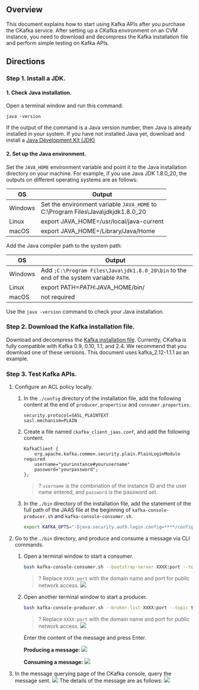 ## Overview

This document explains how to start using Kafka APIs after you purchase the CKafka service. After setting up a CKafka environment on an CVM instance, you need to download and decompress the Kafka installation file and perform simple testing on Kafka APIs.

## Directions

### Step 1. Install a JDK.

#### 1. Check Java installation.

Open a terminal window and run this command:
```
java -version
```
If the output of the command is a Java version number, then Java is already installed in your system. If you have not installed Java yet, download and install a [Java Development Kit (JDK)](http://kafka.apache.org/downloads)


#### 2. Set up the Java environment.

Set the `JAVA_HOME` environment variable and point it to the Java installation directory on your machine. 
For example, if you use Java JDK 1.8.0_20, the outputs on different operating systems are as follows:

| OS | Output                                                         |
| -------- | ------------------------------------------------------------ |
| Windows  | Set the environment variable `JAVA_HOME` to <br/>C:\Program Files\Java\jdkjdk1.8.0_20 |
| Linux    | export JAVA_HOME=/usr/local/java-current                     |
| macOS  | export JAVA_HOME=/Library/Java/Home                          |

 Add the Java compiler path to the system path:

| OS | Output                                                         |
| -------- | ------------------------------------------------------------ |
| Windows  | Add `;C:\Program Files\Java\jdk1.8.0_20\bin` to the end of the system variable `PATH`. |
| Linux    | export PATH=$PATH:$JAVA_HOME/bin/                            |
| macOS  | not required                                                 |

 Use the `java -version` command to check your Java installation.

### Step 2. Download the Kafka installation file.

Download and decompress the [Kafka installation file](http://kafka.apache.org/downloads).
Currently, CKafka is fully compatible with Kafka 0.9, 0.10, 1.1, and 2.4. We recommend that you download one of these versions. This document uses kafka_2.12-1.1.1 as an example.

### Step 3. Test Kafka APIs.

1. Configure an ACL policy locally.
   1. In the `./config` directory of the installation file, add the following content at the end of `producer.propertise` and `consumer.properties`.
      ```properties
      security.protocol=SASL_PLAINTEXT 
      sasl.mechanism=PLAIN
      ```
   2. Create a file named `ckafka_client_jaas.conf`, and add the following content.
      ```properties
      KafkaClient {
          org.apache.kafka.common.security.plain.PlainLoginModule required
          username="yourinstance#yourusername"
          password="yourpassword";
      };
      ```
      >? `username` is the combination of the instance ID and the user name entered, and `password` is the password set.

   3. In the `./bin` directory of the installation file, add the statement of the full path of the JAAS file at the beginning of `kafka-console-producer.sh` and `kafka-console-consumer.sh`.
      ```bash
      export KAFKA_OPTS="-Djava.security.auth.login.config=****/config/ckafka_client_jaas.conf"
      ```

2. Go to the `./bin` directory, and produce and consume a message via CLI commands.
   1. Open a terminal window to start a consumer.
      ```bash
      bash kafka-console-consumer.sh --bootstrap-server XXXX:port --topic test --consumer.config ../config/consumer.properties
      ```
      >? Replace `XXXX:port` with the domain name and port for public network access.
      >![](https://main.qcloudimg.com/raw/afc2a197f4e0646f40aa6280c5f6414d.png)

   2. Open another terminal window to start a producer.
      ``` bash
      bash kafka-console-producer.sh --broker-list XXXX:port --topic test --producer.config ../config/producer.properties
      ```
      >? Replace `XXXX:port` with the domain name and port for public network access.
      >![](https://main.qcloudimg.com/raw/afc2a197f4e0646f40aa6280c5f6414d.png)

      Enter the content of the message and press Enter.

      **Producing a message:**
      ![](https://main.qcloudimg.com/raw/c25bdccd293ea4382064b57eec08a2fe.png)

      **Consuming a message:**
      ![](https://main.qcloudimg.com/raw/22860d730e70cfbe9eb5fcbca215d5a5.png)

3. In the message querying page of the CKafka console, query the message sent.
   ![](https://main.qcloudimg.com/raw/80db39a21f7eb35de16f37b1c8670650.png)
	 The details of the message are as follows:
   ![](https://main.qcloudimg.com/raw/06cdc6450beefae7f6cc6f3d704390a0.png)
